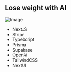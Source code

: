 ## Lose weight with AI

![Image](https://media.discordapp.net/attachments/580083630995537961/1186097559165472829/1702858087160.webp)


- NextJS
- Stripe
- TypeScript
- Prisma
- Supabase
- OpenAI
- TailwindCSS
- NextUI